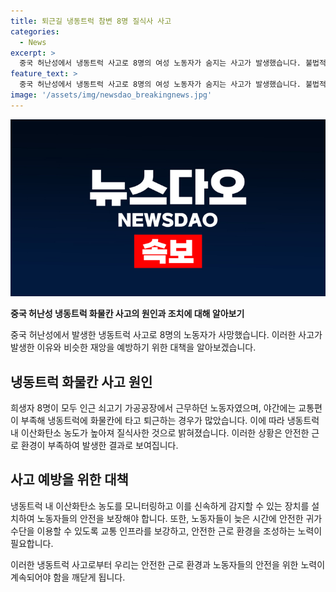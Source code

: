```yaml
---
title: 퇴근길 냉동트럭 참변 8명 질식사 사고
categories:
  - News
excerpt: >
  중국 허난성에서 냉동트럭 사고로 8명의 여성 노동자가 숨지는 사고가 발생했습니다. 불법적으로 화물칸에 탄 노동자들은 냉동트럭 내 이산화탄소에 노출돼 질식사한 것으로 파악됐으며, 모두 사망 판정을 받았습니다. 희생자들은 인근 공장에서 일하던 40대와 50대 여성들로 알려졌습니다. 중국 공안당국은 사고 경위를 조사 중에 있습니다. (사진=중국 바이두 캡처)
feature_text: >
  중국 허난성에서 냉동트럭 사고로 8명의 여성 노동자가 숨지는 사고가 발생했습니다. 불법적으로 화물칸에 탄 노동자들은 냉동트럭 내 이산화탄소에 노출돼 질식사한 것으로 파악됐으며, 모두 사망 판정을 받았습니다. 희생자들은 인근 공장에서 일하던 40대와 50대 여성들로 알려졌습니다. 중국 공안당국은 사고 경위를 조사 중에 있습니다. (사진=중국 바이두 캡처)
image: '/assets/img/newsdao_breakingnews.jpg'
---
```


<p><img src="/assets/img/newsdao_breakingnews.jpg" alt="pcversion 속보" /></p>

<p><b>중국 허난성 냉동트럭 화물칸 사고의 원인과 조치에 대해 알아보기</b></p>

<p>중국 허난성에서 발생한 냉동트럭 사고로 8명의 노동자가 사망했습니다. 이러한 사고가 발생한 이유와 비슷한 재앙을 예방하기 위한 대책을 알아보겠습니다.</p>

<h2 data-ke-size="size26">냉동트럭 화물칸 사고 원인</h2>

<p data-ke-size="size16">희생자 8명이 모두 인근 쇠고기 가공공장에서 근무하던 노동자였으며, 야간에는 교통편이 부족해 냉동트럭에 화물칸에 타고 퇴근하는 경우가 많았습니다. 이에 따라 냉동트럭 내 이산화탄소 농도가 높아져 질식사한 것으로 밝혀졌습니다. 이러한 상황은 안전한 근로 환경이 부족하여 발생한 결과로 보여집니다.</p>

<h2 data-ke-size="size26">사고 예방을 위한 대책</h2>

<p data-ke-size="size16">냉동트럭 내 이산화탄소 농도를 모니터링하고 이를 신속하게 감지할 수 있는 장치를 설치하여 노동자들의 안전을 보장해야 합니다. 또한, 노동자들이 늦은 시간에 안전한 귀가 수단을 이용할 수 있도록 교통 인프라를 보강하고, 안전한 근로 환경을 조성하는 노력이 필요합니다.</p>

<p>이러한 냉동트럭 사고로부터 우리는 안전한 근로 환경과 노동자들의 안전을 위한 노력이 계속되어야 함을 깨닫게 됩니다.</p>

